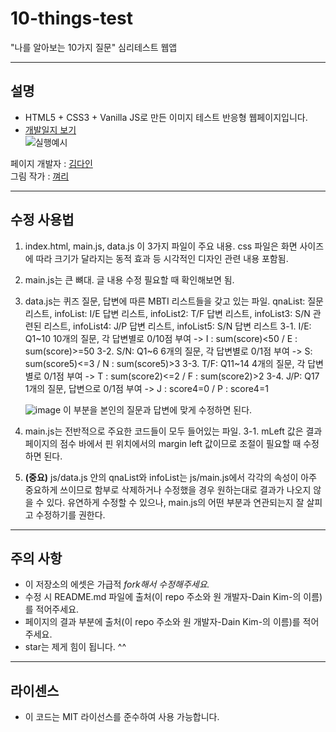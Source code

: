 
# 10-things-test
"나를 알아보는 10가지 질문" 심리테스트 웹앱

---
## 설명
- HTML5 + CSS3 + Vanilla JS로 만든 이미지 테스트 반응형 웹페이지입니다.  
- [개발일지 보기](https://dev-dain.tistory.com/22?category=816329)   
![실행예시](https://img1.daumcdn.net/thumb/R1280x0/?scode=mtistory2&fname=https%3A%2F%2Fk.kakaocdn.net%2Fdn%2FEwF2m%2FbtqDGIAgKyB%2FGK4kXuHrFzJL2Q9p4GKIYk%2Fimg.gif)

페이지 개발자 : [김다인](https://dev-dain.tistory.com)  
그림 작가 : [껴리](https://instagram.com/gyeoly27)  

---
## 수정 사용법
1. index.html, main.js, data.js 이 3가지 파일이 주요 내용. 
   css 파일은 화면 사이즈에 따라 크기가 달라지는 동적 효과 등 시각적인 디자인 관련 내용 포함됨.
   
2. main.js는 큰 뼈대. 글 내용 수정 필요할 때 확인해보면 됨.

3. data.js는 퀴즈 질문, 답변에 따른 MBTI 리스트들을 갖고 있는 파일.
   qnaList: 질문 리스트, infoList: I/E 답변 리스트, infoList2: T/F 답변 리스트, infoList3: S/N 관련된 리스트, infoList4: J/P 답변 리스트, infoList5: S/N 답변 리스트
3-1. I/E: Q1~10 10개의 질문, 각 답변별로 0/10점 부여 -> I : sum(score)<50 / E : sum(score)>=50
3-2. S/N: Q1~6 6개의 질문, 각 답변별로 0/1점 부여 -> S: sum(score5)<=3 / N : sum(score5)>3
3-3. T/F: Q11~14 4개의 질문, 각 답변별로 0/1점 부여 -> T : sum(score2)<=2 / F : sum(score2)>2
3-4. J/P: Q17 1개의 질문, 답변으로 0/1점 부여 -> J : score4=0 / P : score4=1
	
	
	![image](https://user-images.githubusercontent.com/43867665/126623637-19d87e7c-d36f-4eb3-896e-714dd44dcca4.png)
	이 부분을 본인의 질문과 답변에 맞게 수정하면 된다.
	
4. main.js는 전반적으로 주요한 코드들이 모두 들어있는 파일.
	3-1. mLeft 값은 결과 페이지의 점수 바에서 핀 위치에서의 margin left 값이므로 조절이 필요할 때 수정하면 된다.
	
4. **(중요)** js/data.js 안의 qnaList와 infoList는 js/main.js에서 각각의 속성이 아주 중요하게 쓰이므로 함부로 삭제하거나 수정했을 경우 원하는대로 결과가 나오지 않을 수 있다. 유연하게 수정할 수 있으나, main.js의 어떤 부분과 연관되는지 잘 살피고 수정하기를 권한다.  
---
## 주의 사항
- 이 저장소의 에셋은 가급적 *fork해서 수정해주세요.* 
- 수정 시 README.md 파일에 출처(이 repo 주소와 원 개발자-Dain Kim-의 이름)를 적어주세요.
- 페이지의 결과 부분에 출처(이 repo 주소와 원 개발자-Dain Kim-의 이름)를 적어주세요.
- star는 제게 힘이 됩니다. ^^

---
## 라이센스
- 이 코드는 MIT 라이선스를 준수하여 사용 가능합니다.  
